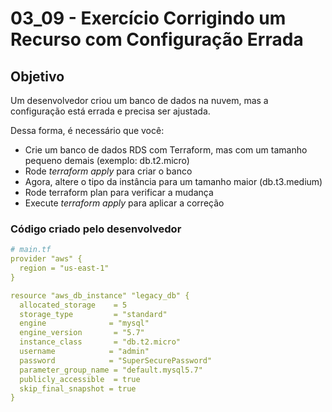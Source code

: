 # 03_09 - Exercício Corrigindo um Recurso com Configuração Errada

## Objetivo
Um desenvolvedor criou um banco de dados na nuvem, mas a configuração está errada e precisa ser ajustada.  

Dessa forma, é necessário que você:  
- Crie um banco de dados RDS com Terraform, mas com um tamanho pequeno demais (exemplo: db.t2.micro)  
- Rode *terraform apply* para criar o banco  
- Agora, altere o tipo da instância para um tamanho maior (db.t3.medium)  
- Rode terraform plan para verificar a mudança  
- Execute *terraform apply* para aplicar a correção  

### Código criado pelo desenvolvedor
```yaml
# main.tf
provider "aws" {
  region = "us-east-1"
}

resource "aws_db_instance" "legacy_db" {
  allocated_storage    = 5
  storage_type         = "standard"
  engine              = "mysql"
  engine_version       = "5.7"
  instance_class       = "db.t2.micro"
  username            = "admin"
  password            = "SuperSecurePassword"
  parameter_group_name = "default.mysql5.7"
  publicly_accessible  = true
  skip_final_snapshot = true
}
```
